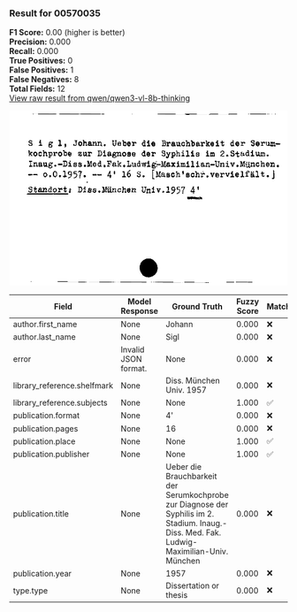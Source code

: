 ### Result for 00570035
**F1 Score:** 0.00 (higher is better)<br>**Precision:** 0.000<br>**Recall:** 0.000<br>**True Positives:** 0<br>**False Positives:** 1<br>**False Negatives:** 8<br>**Total Fields:** 12<br>[View raw result from qwen/qwen3-vl-8b-thinking](https://github.com/RISE-UNIBAS/humanities_data_benchmark/blob/main/results/2025-10-17/T0247/request_T0247_00570035.json)

<img src="https://github.com/RISE-UNIBAS/humanities_data_benchmark/blob/main/benchmarks/zettelkatalog/images/00570035.jpg?raw=true" alt="00570035" width="600px">

| Field | Model Response | Ground Truth | Fuzzy Score | Match |
|-------|----------------|--------------|-------------|-------|
| author.first_name | None | Johann | 0.000 | ❌ |
| author.last_name | None | Sigl | 0.000 | ❌ |
| error | Invalid JSON format. | None | 0.000 | ❌ |
| library_reference.shelfmark | None | Diss. München Univ. 1957 | 0.000 | ❌ |
| library_reference.subjects | None | None | 1.000 | ✅ |
| publication.format | None | 4' | 0.000 | ❌ |
| publication.pages | None | 16 | 0.000 | ❌ |
| publication.place | None | None | 1.000 | ✅ |
| publication.publisher | None | None | 1.000 | ✅ |
| publication.title | None | Ueber die Brauchbarkeit der Serumkochprobe zur Diagnose der Syphilis im 2. Stadium. Inaug.-Diss. Med. Fak. Ludwig-Maximilian-Univ. München | 0.000 | ❌ |
| publication.year | None | 1957 | 0.000 | ❌ |
| type.type | None | Dissertation or thesis | 0.000 | ❌ |
